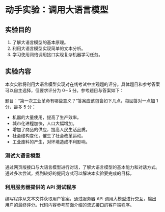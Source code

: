 # 动手实验：调用大语言模型

## 实验目的

1. 了解大语言模型的基本原理。
2. 利用大语言模型实现简单的文本分析。
3. 学习使用网络调用接口实现复杂机器学习任务。

## 实验内容

本次实验将利用大语言模型实现对在线考试中主观题的评分。具体题目和参考答案可以自主选择，但要求评分为 0∼5 分。参考题目与答案如下：

题目：“第一次工业革命有哪些意义？”答案应该包含如下几点，每回答对一点加 1 分，最多 5 分：

- 机器的大量使用，提高了生产效率。
- 城市化进程加快，人口大幅增加。
- 增加了商品的供应，提高人民生活品质。
- 社会结构变化，催生了社会改革运动。
- 工业废料的产生，对环境造成不利影响。

### 测试大语言模型

通过网页版接口与大语言模型进行对话，了解大语言模型的基本能力和对话方式。通过多次尝试，找到较好的提问方式可以解决本实验要完成的目标。

### 利用服务器提供的 API 测试程序

编写程序从文本文件获取用户答案，通过服务器 API 调用大模型进行交互，输出用户的最终评分。代码内容参考前面介绍的流式接口的客户端程序。
